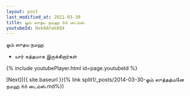 ```yaml
---
layout: post
last_modified_at: 2021-03-30
title: ஓம் ஸுதய நமஹ ௧௧ டைம்ஸ்
youtubeId: Nxk0AYak8Q4
---
```

 
 
 ஓம் ஸுதய நமஹ  
 
 -  யார் சுத்தமாக இருக்கிறார்கள் 
 
  
 
  
 
 
 
 
 
 


{% include youtubePlayer.html id=page.youtubeId %}
 
[Next]({{ site.baseurl }}{% link  split1/_posts/2014-03-30-ஓம் ஸுத்தத்மனே நமஹ ௧௧ டைம்ஸ்.md%})
 
